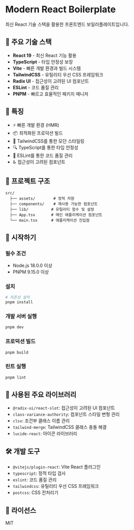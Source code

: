 # Modern React Boilerplate

최신 React 기술 스택을 활용한 프론트엔드 보일러플레이트입니다.

## 🚀 주요 기술 스택

- **React 19** - 최신 React 기능 활용
- **TypeScript** - 타입 안정성 보장
- **Vite** - 빠른 개발 환경과 빌드 시스템
- **TailwindCSS** - 유틸리티 우선 CSS 프레임워크
- **Radix UI** - 접근성이 고려된 UI 컴포넌트
- **ESLint** - 코드 품질 관리
- **PNPM** - 빠르고 효율적인 패키지 매니저

## 🌟 특징

- ⚡️ 빠른 개발 환경 (HMR)
- 📦 최적화된 프로덕션 빌드
- 🎨 TailwindCSS를 통한 모던 스타일링
- 🔍 TypeScript를 통한 타입 안정성
- 🧹 ESLint를 통한 코드 품질 관리
- ♿️ 접근성이 고려된 컴포넌트

## 📁 프로젝트 구조

```
src/
  ├── assets/        # 정적 자원
  ├── components/    # 재사용 가능한 컴포넌트
  ├── lib/          # 유틸리티 함수 및 설정
  ├── App.tsx       # 메인 애플리케이션 컴포넌트
  └── main.tsx      # 애플리케이션 진입점
```

## 🚀 시작하기

### 필수 조건

- Node.js 18.0.0 이상
- PNPM 9.15.0 이상

### 설치

```bash
# 의존성 설치
pnpm install
```

### 개발 서버 실행

```bash
pnpm dev
```

### 프로덕션 빌드

```bash
pnpm build
```

### 린트 실행

```bash
pnpm lint
```

## 📝 사용된 주요 라이브러리

- `@radix-ui/react-slot`: 접근성이 고려된 UI 컴포넌트
- `class-variance-authority`: 컴포넌트 스타일 변형 관리
- `clsx`: 조건부 클래스 이름 관리
- `tailwind-merge`: TailwindCSS 클래스 충돌 해결
- `lucide-react`: 아이콘 라이브러리

## 🛠 개발 도구

- `@vitejs/plugin-react`: Vite React 플러그인
- `typescript`: 정적 타입 검사
- `eslint`: 코드 품질 관리
- `tailwindcss`: 유틸리티 우선 CSS 프레임워크
- `postcss`: CSS 전처리기

## 📜 라이선스

MIT

